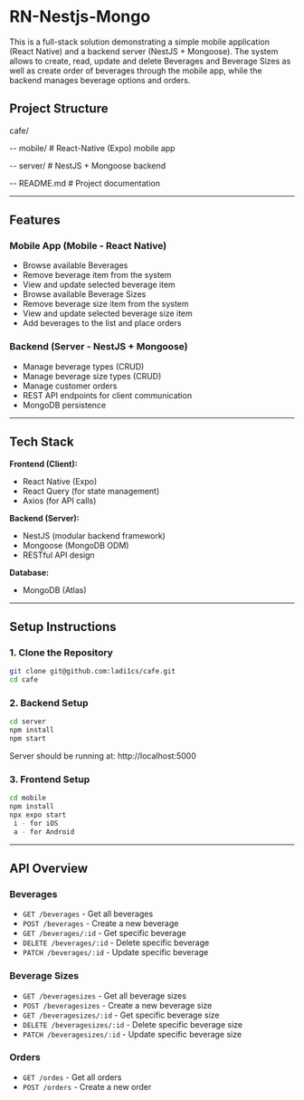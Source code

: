 # RN-Nestjs-Mongo
This is a full-stack solution demonstrating a simple mobile application (React Native) and a backend server (NestJS + Mongoose).
The system allows to create, read, update and delete Beverages and Beverage Sizes as well as create order of beverages through the mobile app, while the backend manages beverage options and orders.

## Project Structure

cafe/

-- mobile/ # React-Native (Expo) mobile app

-- server/ # NestJS + Mongoose backend

-- README.md # Project documentation


---

## Features

### Mobile App (Mobile - React Native)
- Browse available Beverages
- Remove beverage item from the system
- View and update selected beverage item
- Browse available Beverage Sizes
- Remove beverage size item from the system
- View and update selected beverage size item
- Add beverages to the list and place orders

### Backend (Server - NestJS + Mongoose)
- Manage beverage types (CRUD)
- Manage beverage size types (CRUD)
- Manage customer orders
- REST API endpoints for client communication
- MongoDB persistence

---

## Tech Stack

**Frontend (Client):**
- React Native (Expo)
- React Query (for state management)
- Axios (for API calls)

**Backend (Server):**
- NestJS (modular backend framework)
- Mongoose (MongoDB ODM)
- RESTful API design

**Database:**
- MongoDB (Atlas)

---

## Setup Instructions

### 1. Clone the Repository
```bash
git clone git@github.com:ladi1cs/cafe.git
cd cafe
```

### 2. Backend Setup
```bash
cd server
npm install
npm start
```
Server should be running at: http://localhost:5000

### 3. Frontend Setup
```bash
cd mobile
npm install
npx expo start
 i - for iOS
 a - for Android 
```

---

## API Overview

### Beverages
 * ```GET /beverages``` - Get all beverages
 * ```POST /beverages``` - Create a new beverage
 * ```GET /beverages/:id``` - Get specific beverage
 * ```DELETE /beverages/:id``` - Delete specific beverage
 * ```PATCH /beverages/:id``` - Update specific beverage
   
### Beverage Sizes
 * ```GET /beveragesizes``` - Get all beverage sizes
 * ```POST /beveragesizes``` - Create a new beverage size
 * ```GET /beveragesizes/:id``` - Get specific beverage size
 * ```DELETE /beveragesizes/:id``` - Delete specific beverage size
 * ```PATCH /beveragesizes/:id``` - Update specific beverage size

### Orders
 * ```GET /ordes``` - Get all orders
 * ```POST /orders``` - Create a new order




